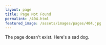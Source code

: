 ```yaml
---
layout: page
title: Page Not Found
permalink: /404.html
featured_image: /assets/images/pages/404.jpg
---
```


The page doesn't exist. Here's a sad dog.
